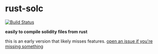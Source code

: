 # rust-solc

[![Build Status][travis-image]][travis-url]

[travis-image]: https://travis-ci.org/snd/rust_solc.svg?branch=master
[travis-url]: https://travis-ci.org/snd/rust_solc

**easily to compile solidity files from rust**

this is an early version that likely misses features.
[open an issue if you're missing something](https://github.com/snd/rust_solc/issues/new)
